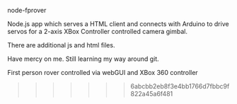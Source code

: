 node-fprover

Node.js app which serves a HTML client and connects with Arduino to drive servos for a 2-axis XBox Controller 
controlled camera gimbal.

There are additional js and html files.

Have mercy on me.  Still learning my way around git.

First person rover controlled via webGUI and XBox 360 controller
>>>>>>> 6abcbb2eb8f3e4bb1766d7fbbc9f822a45a6f481
